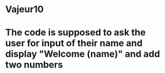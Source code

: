 # Vajeur10
# The code is supposed to ask the user for input of their name and display "Welcome (name)" and add two numbers
